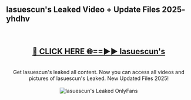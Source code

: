 <h2>lasuescun's Leaked Video + Update Files 2025- yhdhv</h2>
<br>
<div align="center">
<h2><a href="https://libra.edu.pl?lasuescun's" rel="nofollow">🔴 CLICK HERE 🌐==►► lasuescun's</a></h2>
<br>
Get lasuescun's leaked all content. Now you can access all videos and pictures of lasuescun's Leaked. New Updated Files 2025!
<br>
<br>
<a href="https://libra.edu.pl?lasuescun's" rel="nofollow" data-target="animated-image.originalLink"><img src="https://i.ibb.co.com/WyWwxjT/player-gif2.gif" alt="lasuescun's Leaked OnlyFans" style="max-width: 100%; display: inline-block;" data-target="animated-image.originalImage"></a>
</div>
<br>